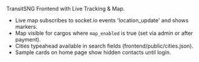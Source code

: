 
TransitSNG Frontend with Live Tracking & Map.

- Live map subscribes to socket.io events 'location_update' and shows markers.
- Map visible for cargos where `map_enabled` is true (set via admin or after payment).
- Cities typeahead available in search fields (frontend/public/cities.json).
- Sample cards on home page show hidden contacts until login.
